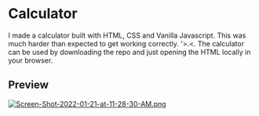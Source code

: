 # Calculator
I made a calculator built with HTML, CSS and Vanilla Javascript. This was much harder than expected to get working correctly. 
'>.<. The calculator can be used by downloading the repo and just opening the HTML locally in your browser. 

## Preview

[![Screen-Shot-2022-01-21-at-11-28-30-AM.png](https://i.postimg.cc/25VbhWgj/Screen-Shot-2022-01-21-at-11-28-30-AM.png)](https://postimg.cc/LqF8MJHG)
